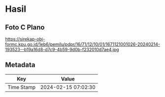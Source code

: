 # Hasil

## Foto C Plano

https://sirekap-obj-formc.kpu.go.id/1eb6/pemilu/pdpr/16/71/12/10/01/1671121001026-20240214-193523--b19a16d8-d7c9-4b59-9d0b-f232010d7ae4.jpg


## Metadata

| Key        | Value               |
| ---------- | ------------------- |
| Time Stamp | 2024-02-15 07:02:30 |




